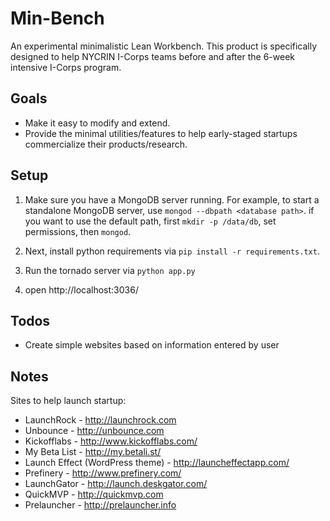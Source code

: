 # Min-Bench
An experimental minimalistic Lean Workbench. This product is specifically designed to help
NYCRIN I-Corps teams before and after the 6-week intensive I-Corps program.

Goals
-----
* Make it easy to modify and extend.
* Provide the minimal utilities/features to help early-staged startups commercialize their
products/research.

Setup
-----
1. Make sure you have a MongoDB server running. For example, to start a standalone
   MongoDB server, use `mongod --dbpath <database path>`. if you want to use the default path, first `mkdir -p /data/db`, set permissions, then `mongod`.

2. Next, install python requirements via `pip install -r requirements.txt`.

3. Run the tornado server via `python app.py`

4. open http://localhost:3036/

Todos
-----
* Create simple websites based on information entered by user

Notes
-----
Sites to help launch startup:
* LaunchRock - http://launchrock.com
* Unbounce - http://unbounce.com
* Kickofflabs - http://www.kickofflabs.com/
* My Beta List - http://my.betali.st/
* Launch Effect (WordPress theme) - http://launcheffectapp.com/
* Prefinery - http://www.prefinery.com/
* LaunchGator - http://launch.deskgator.com/
* QuickMVP - http://quickmvp.com
* Prelauncher - http://prelauncher.info
